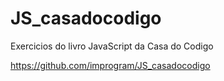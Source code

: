 # JS_casadocodigo
Exercicios do livro JavaScript da Casa do Codigo

https://github.com/improgram/JS_casadocodigo

